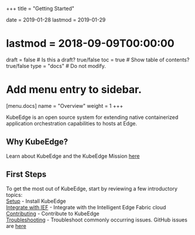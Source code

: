 +++
title = "Getting Started"

date = 2019-01-28
lastmod = 2019-01-29
# lastmod = 2018-09-09T00:00:00

draft = false  # Is this a draft? true/false
toc = true  # Show table of contents? true/false
type = "docs"  # Do not modify.

# Add menu entry to sidebar.
[menu.docs]
  name = "Overview"
  weight = 1
+++

KubeEdge is an open source system for extending native containerized application orchestration capabilities to hosts at Edge.

## Why KubeEdge?
Learn about KubeEdge and the KubeEdge Mission [here](/en/docs/kubeedge/)  

## First Steps  
To get the most out of KubeEdge, start by reviewing a few introductory topics:  
[Setup](/en/docs/setup/) - Install KubeEdge  
[Integrate with IEF](/en/docs/setup/) - Integrate with the Intelligent Edge Fabric cloud  
[Contributing](/en/docs/contributing/) - Contribute to KubeEdge  
[Troubleshooting](/en/docs/troubleshooting) - Troubleshoot commonly occurring issues. GitHub issues are [here](https://github.com/kubeedge/kubeedge/issues)  

